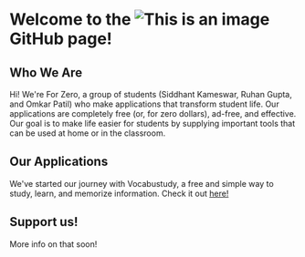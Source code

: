 # Welcome to the ![This is an image](https://drive.google.com/uc?export=download&id=17HF5g5AWnndndBOumGkkemf53u9kuPER) GitHub page!

## Who We Are

Hi! We're For Zero, a group of students (Siddhant Kameswar, Ruhan Gupta, and Omkar Patil) who make applications that transform student life. Our applications are completely free (or, for zero dollars), ad-free, and effective. Our goal is to make life easier for students by supplying important tools that can be used at home or in the classroom.

## Our Applications

We've started our journey with Vocabustudy, a free and simple way to study, learn, and memorize information. Check it out [here!](https://vocabustudy.org/)

## Support us!

More info on that soon!
